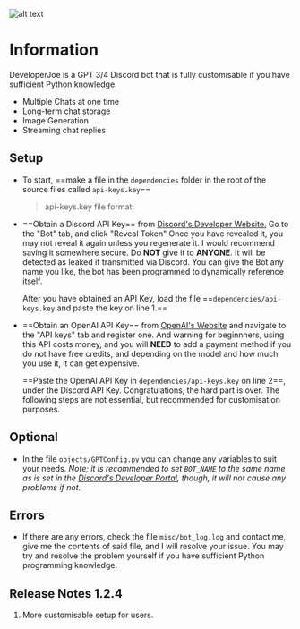![alt text](https://cdn.discordapp.com/attachments/1117948406011269140/1131694810454040646/Untitled_Artwork.jpg)

# **Information**

DeveloperJoe is a GPT 3/4 Discord bot that is fully customisable if you have sufficient Python knowledge.
- Multiple Chats at one time
- Long-term chat storage
- Image Generation
- Streaming chat replies

## Setup

* To start, ==make a file in the `dependencies` folder in the root of the source files called `api-keys.key`==

    >api-keys.key file format:
    ><discord-api-key>
    ><openai-api-key>

* ==Obtain a Discord API Key== from [Discord's Developer Website.](https://discord.com/developers/applications) Go to the "Bot" tab, and click "Reveal Token" Once you have revealed it, you may not reveal it again unless you regenerate it. I would recommend saving it somewhere secure. Do **NOT** give it to **ANYONE**. It will be detected as leaked if transmitted via Discord. You can give the Bot any name you like, the bot has been programmed to dynamically reference itself.

    After you have obtained an API Key, load the file ==`dependencies/api-keys.key` and paste the key on line 1.==

* ==Obtain an OpenAI API Key== from [OpenAI's Website](https://platform.openai.com/account) and navigate to the "API keys" tab and register one. And warning for beginnners, using this API costs money, and you will **NEED** to add a payment method if you do not have free credits, and depending on the model and how much you use it, it can get expensive.

    ==Paste the OpenAI API Key in `dependencies/api-keys.key` on line 2==, under the Discord API Key.
    Congratulations, the hard part is over. The following steps are not essential, but recommended for customisation purposes.

## Optional

* In the file `objects/GPTConfig.py` you can change any variables to suit your needs. *Note; it is recommended to set `BOT_NAME` to the same name as is set in the [Discord's Developer Portal](https://discord.com/developers/applications), though, it will not cause any problems if not.*

## Errors

* If there are any errors, check the file `misc/bot_log.log` and contact me, give me the contents of said file, and I will resolve your issue. You may try and resolve the problem yourself if you have sufficient Python programming knowledge.

## Release Notes 1.2.4

1. More customisable setup for users.